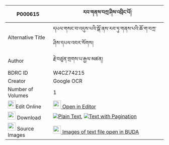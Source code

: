 |P000615|རབ་གནས་བཀྲ་ཤིས་འབྲིང་པོ། 
| --- | --- 
|Alternative Title |དཔལ་གསང་བ་འདུས་པའི་སྒོ་ནས་རབ་ཏུ་གནས་པའི་ཆོ་ག་བཀྲ་ཤིས་དཔལ་འབར་སོགས།
|Author| རྗེ་བཙུན་གྲགས་པ་རྒྱལ་མཚན།
|BDRC ID | W4CZ74215
|Creator | Google OCR
|Number of Volumes| 1
|<img width="25" src="https://img.icons8.com/color/25/000000/edit-property.png">Edit Online| [<img width="25" src="https://avatars.githubusercontent.com/u/45091458?s=200&v=4"> Open in Editor](http://editor.openpecha.org/P000615)
|<img width="25" src="https://img.icons8.com/fluent/48/000000/download-2.png"/>  Download | [![](https://img.icons8.com/color/20/000000/txt.png)Plain Text](https://github.com/Openpecha/P000615/releases/download/v2/rabne_tashi_dringpo_plain_P000615.zip), [![](https://img.icons8.com/color/20/000000/txt.png)Text with Pagination](https://github.com/Openpecha/P000615/releases/download/v2/rabne_tashi_dringpo_pages_P000615.zip)
|<img width="25" src="https://img.icons8.com/plasticine/100/000000/pictures-folder.png"/>  Source Images | [<img width="25" src="https://library.bdrc.io/icons/BUDA-small.svg"> Images of text file open in BUDA](https://library.bdrc.io/show/bdr:W4CZ74215)